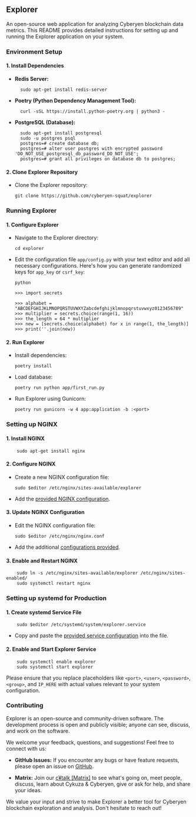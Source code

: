 ## Explorer

An open-source web application for analyzing Cyberyen blockchain data metrics. This README provides detailed instructions for setting up and running the Explorer application on your system.

### Environment Setup

#### 1. Install Dependencies

- **Redis Server:**

		sudo apt-get install redis-server


- **Poetry (Python Dependency Management Tool):**

		curl -sSL https://install.python-poetry.org | python3 -


- **PostgreSQL (Database):**

		sudo apt-get install postgresql
		sudo -u postgres psql
		postgres=# create database db;
		postgres=# alter user postgres with encrypted password 'DO_NOT_USE_postgresql_db_password_DO_NOT_USE';
		postgres=# grant all privileges on database db to postgres;


#### 2. Clone Explorer Repository

*   Clone the Explorer repository:

		git clone https://github.com/cyberyen-squat/explorer


### Running Explorer

#### 1. Configure Explorer

*   Navigate to the Explorer directory:

		cd explorer


*   Edit the configuration file `app/config.py` with your text editor and add all necessary configurations. Here's how you can generate randomized keys for `app_key` or `csrf_key`:

		python

		>>> import secrets

		>>> alphabet = "ABCDEFGHIJKLMNOPQRSTUVWXYZabcdefghijklmnopqrstuvwxyz0123456789"
		>>> multiplier = secrets.choice(range(1, 16))
		>>> the_length = 64 * multiplier
		>>> new = [secrets.choice(alphabet) for x in range(1, the_length)]
		>>> print(''.join(new))



#### 2. Run Explorer

*   Install dependencies:

		poetry install


*   Load database:

		poetry run python app/first_run.py


*   Run Explorer using Gunicorn:

		poetry run gunicorn -w 4 app:application -b :<port>


### Setting up NGINX

#### 1. Install NGINX

		sudo apt-get install nginx


#### 2. Configure NGINX

*   Create a new NGINX configuration file:

		sudo $editor /etc/nginx/sites-available/explorer


*   Add the [provided NGINX configuration](docs/settings/explorer).


#### 3. Update NGINX Configuration

*   Edit the NGINX configuration file:

		sudo $editor /etc/nginx/nginx.conf


*   Add the additional [configurations provided](docs/settings/nginx.conf).


#### 3. Enable and Restart NGINX

		sudo ln -s /etc/nginx/sites-available/explorer /etc/nginx/sites-enabled/
		sudo systemctl restart nginx


### Setting up systemd for Production

#### 1. Create systemd Service File

		sudo $editor /etc/systemd/system/explorer.service

*   Copy and paste the [provided service configuration](docs/settings/explorer.service) into the file.


#### 2. Enable and Start Explorer Service

		sudo systemctl enable explorer
		sudo systemctl start explorer


Please ensure that you replace placeholders like `<port>`, `<user>`, `<password>`, `<group>`, and `IP_HERE` with actual values relevant to your system configuration.


### Contributing

Explorer is an open-source and community-driven software. The development process is open and publicly visible; anyone can see, discuss, and work on the software.

We welcome your feedback, questions, and suggestions! Feel free to connect with us:

- **GitHub Issues:** If you encounter any bugs or have feature requests, please open an issue on [GitHub](https://github.com/cyberyen-squat/explorer/issues).

- **Matrix:** Join our [c¥talk [Matrix]](https://matrix.to/#/#cykuza-cytalk:matrix.org) to see what's going on, meet people, discuss, learn about Cykuza & Cyberyen, give or ask for help, and share your ideas.

We value your input and strive to make Explorer a better tool for Cyberyen blockchain exploration and analysis. Don't hesitate to reach out!

